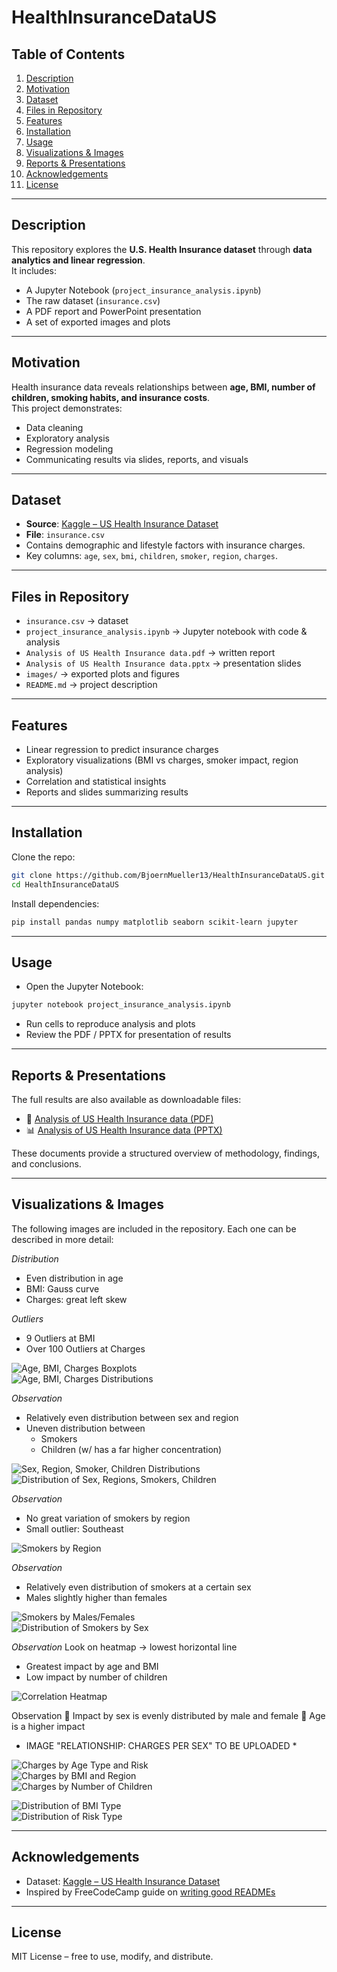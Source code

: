# HealthInsuranceDataUS

## Table of Contents
1. [Description](#description)
2. [Motivation](#motivation)
3. [Dataset](#dataset)
4. [Files in Repository](#files-in-repository)
5. [Features](#features)
6. [Installation](#installation)
7. [Usage](#usage)
8. [Visualizations & Images](#visualizations--images)
9. [Reports & Presentations](#reports--presentations)
10. [Acknowledgements](#acknowledgements)
11. [License](#license)

---

## Description
This repository explores the **U.S. Health Insurance dataset** through **data analytics and linear regression**.  
It includes:
- A Jupyter Notebook (`project_insurance_analysis.ipynb`)
- The raw dataset (`insurance.csv`)
- A PDF report and PowerPoint presentation
- A set of exported images and plots

---

## Motivation
Health insurance data reveals relationships between **age, BMI, number of children, smoking habits, and insurance costs**.  
This project demonstrates:
- Data cleaning
- Exploratory analysis
- Regression modeling
- Communicating results via slides, reports, and visuals

---

## Dataset
- **Source**: [Kaggle – US Health Insurance Dataset](https://www.kaggle.com/datasets/teertha/ushealthinsurancedataset/data)  
- **File**: `insurance.csv`  
- Contains demographic and lifestyle factors with insurance charges.  
- Key columns: `age`, `sex`, `bmi`, `children`, `smoker`, `region`, `charges`.

---

## Files in Repository
- `insurance.csv` → dataset  
- `project_insurance_analysis.ipynb` → Jupyter notebook with code & analysis  
- `Analysis of US Health Insurance data.pdf` → written report  
- `Analysis of US Health Insurance data.pptx` → presentation slides  
- `images/` → exported plots and figures  
- `README.md` → project description  

---

## Features
- Linear regression to predict insurance charges  
- Exploratory visualizations (BMI vs charges, smoker impact, region analysis)  
- Correlation and statistical insights  
- Reports and slides summarizing results  

---

## Installation
Clone the repo:
```bash
git clone https://github.com/BjoernMueller13/HealthInsuranceDataUS.git
cd HealthInsuranceDataUS
```

Install dependencies:
```bash
pip install pandas numpy matplotlib seaborn scikit-learn jupyter
```

---

## Usage
- Open the Jupyter Notebook:
```bash
jupyter notebook project_insurance_analysis.ipynb
```
- Run cells to reproduce analysis and plots  
- Review the PDF / PPTX for presentation of results  

---

## Reports & Presentations
The full results are also available as downloadable files:

- 📄 [Analysis of US Health Insurance data (PDF)](presentations/_Analysis%20of%20US%20Health%20Insurance%20data.pdf)  
- 📊 [Analysis of US Health Insurance data (PPTX)](presentations/_Analysis%20of%20US%20Health%20Insurance%20data.pptx)  

These documents provide a structured overview of methodology, findings, and conclusions.

---

## Visualizations & Images
The following images are included in the repository. Each one can be described in more detail:

*Distribution*
- Even distribution in age
- BMI: Gauss curve
- Charges: great left skew

*Outliers*
- 9 Outliers at BMI
- Over 100 Outliers at Charges

![Age, BMI, Charges Boxplots](images/_AGE%20BOXPLOT_BMI%20BOXPLOT_CHARGES%20BOXPLOT.png)  
![Age, BMI, Charges Distributions](images/_AGE%20DISTRIBUTION_BMI%20DISTRIBUTION_CHARGES%20DISTRIBUTION.png) 

*Observation*
- Relatively even distribution between sex and region
- Uneven distribution between
  - Smokers
  - Children (w/ has a far higher concentration)

![Sex, Region, Smoker, Children Distributions](images/_SEX%20DISTRIBUTION_REGION%20DISTRIBUTION_SMOKER%20DISTRIBUTION_CHILDREN%20DISTRIBUTION.png)  
![Distribution of Sex, Regions, Smokers, Children](images/_DISTRIBUTION%20OF%20SEX_DISTRIBUTION%20OF%20REGIONS_DISTRIBUTION%20OF%20SMOKERS_DISTRIBUTION%20OF%20CHILDREN.png) 

*Observation*
- No great variation of smokers by region
- Small outlier: Southeast

![Smokers by Region](images/_SMOKERS%20AT%20NORTHEAST_SMOKERS%20AT%20NORTHWEST_SMOKERS%20AT%20SOUTHEAST_SMOKERS%20AT%20SOUTHWEST.png)  

*Observation*
- Relatively even distribution of smokers at a certain sex
- Males slightly higher than females

![Smokers by Males/Females](images/_SMOKERS%20AT%20MALES_SMOKERS%20AT%20FEMALES.png)  
![Distribution of Smokers by Sex](images/DISTRIBUTION%20OF%20SMOKERS%20BY%20SEX.png)  

*Observation*
Look on heatmap → lowest horizontal line
- Greatest impact by age and BMI
- Low impact by number of children

![Correlation Heatmap](images/CORRELATION%20HEATMAP.png)  

Observation
 Impact by sex is evenly distributed by male and female
 Age is a higher impact
* IMAGE "RELATIONSHIP: CHARGES PER SEX" TO BE UPLOADED *


![Charges by Age Type and Risk](images/CHARGES%20BY%20AGE%20TYPE%20AND%20RISK.png)  
![Charges by BMI and Region](images/CHARGES%20BY%20BMI%20AND%20REGION.png)  
![Charges by Number of Children](images/CHARGES%20BY%20NUMBER%20OF%20CHILDREN.png)  


 
![Distribution of BMI Type](images/_Distribution%20of%20BMI%20Type.png)  
![Distribution of Risk Type](images/_DISTRIBUTION%20OF%20RISK%20TYPE.png)  
 




---

## Acknowledgements
- Dataset: [Kaggle – US Health Insurance Dataset](https://www.kaggle.com/datasets/teertha/ushealthinsurancedataset/data)  
- Inspired by FreeCodeCamp guide on [writing good READMEs](https://www.freecodecamp.org/news/how-to-write-a-good-readme-file/)  

---

## License
MIT License – free to use, modify, and distribute.
